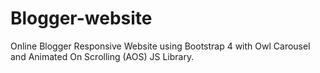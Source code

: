 # Blogger-website
Online Blogger Responsive Website using Bootstrap 4 with Owl Carousel and Animated On Scrolling (AOS) JS Library.

